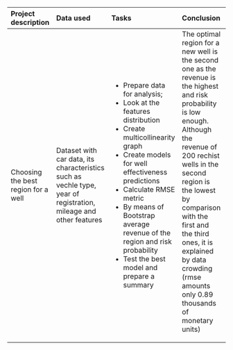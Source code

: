 |Project description|Data used |Tasks |Conclusion |Libraries used |
|:-|:-|:-|:-|:-|
|Choosing the best region for a well|Dataset with car data, its characteristics such as vechle type, year of registration, mileage and other features|<ul><li>Prepare data for analysis;</li><li>Look at the features distribution</li><li>Create multicollinearity graph</li><li>Create models for well effectiveness predictions</li><li>Calculate RMSE metric</li><li>By means of Bootstrap average revenue of the region and risk probability</li><li>Test the best model and prepare a summary</li></ul>|The optimal region for a new well is the second one as the revenue is the highest and risk probability is low enough. Although the revenue of 200 rechist wells in the second region is the lowest by comparison with the first and the third ones, it is explained by data crowding (rmse amounts only 0.89 thousands of monetary units)  <ul>|<ul><li>Pandas</li><li>Numpy</li><li>Matplotlib.pyplot</li><li>Bootstrap</li><li>sklearn</li></ul>|

